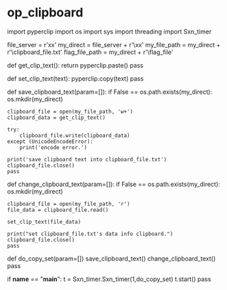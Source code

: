 # op_clipboard

import pyperclip
import os
import sys
import threading
import Sxn_timer


file_server = r'xx'
my_direct = file_server + r'\xx'
my_file_path = my_direct + r'\clipboard_file.txt'
flag_file_path = my_direct + r'\flag_file'

def get_clip_text():
	return pyperclip.paste()
	pass

def set_clip_text(text):
	pyperclip.copy(text)
	pass

def save_clipboard_text(param=[]):
	if False == os.path.exists(my_direct):
		os.mkdir(my_direct)
	
	clipboard_file = open(my_file_path, 'w+')
	clipboard_data = get_clip_text()

	try:
		clipboard_file.write(clipboard_data)	
	except (UnicodeEncodeError):
		print('encode error.')

	print('save clipboard text into clipboard_file.txt')
	clipboard_file.close()
	pass

def change_clipboard_text(param=[]):
	if False == os.path.exists(my_direct):
		os.mkdir(my_direct)

	clipboard_file = open(my_file_path, 'r')
	file_data = clipboard_file.read()

	set_clip_text(file_data)

	print("set clipboard_file.txt's data info clipboard.")
	clipboard_file.close()
	pass
 
 def do_copy_set(param=[])
 	save_clipboard_text()
 	change_clipboard_text()
 	pass

if __name__ == "__main__":
	t = Sxn_timer.Sxn_timer(1,do_copy_set)
	t.start()
	pass
